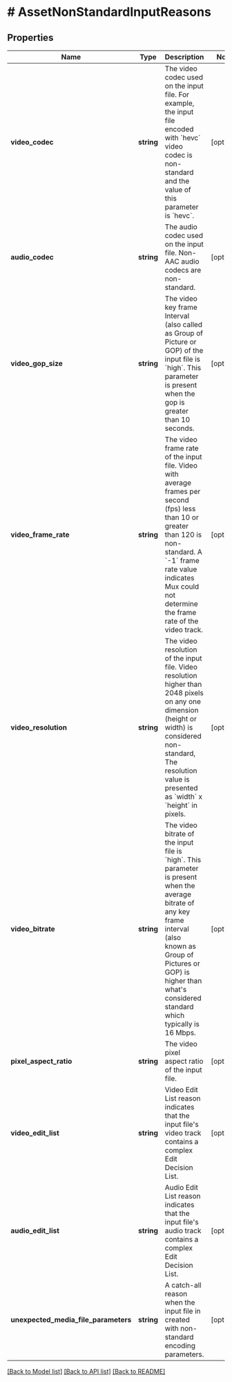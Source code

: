 # # AssetNonStandardInputReasons

## Properties

Name | Type | Description | Notes
------------ | ------------- | ------------- | -------------
**video_codec** | **string** | The video codec used on the input file. For example, the input file encoded with &#x60;hevc&#x60; video codec is non-standard and the value of this parameter is &#x60;hevc&#x60;. | [optional]
**audio_codec** | **string** | The audio codec used on the input file. Non-AAC audio codecs are non-standard. | [optional]
**video_gop_size** | **string** | The video key frame Interval (also called as Group of Picture or GOP) of the input file is &#x60;high&#x60;. This parameter is present when the gop is greater than 10 seconds. | [optional]
**video_frame_rate** | **string** | The video frame rate of the input file. Video with average frames per second (fps) less than 10 or greater than 120 is non-standard. A &#x60;-1&#x60; frame rate value indicates Mux could not determine the frame rate of the video track. | [optional]
**video_resolution** | **string** | The video resolution of the input file. Video resolution higher than 2048 pixels on any one dimension (height or width) is considered non-standard, The resolution value is presented as &#x60;width&#x60; x &#x60;height&#x60; in pixels. | [optional]
**video_bitrate** | **string** | The video bitrate of the input file is &#x60;high&#x60;. This parameter is present when the average bitrate of any key frame interval (also known as Group of Pictures or GOP) is higher than what&#39;s considered standard which typically is 16 Mbps. | [optional]
**pixel_aspect_ratio** | **string** | The video pixel aspect ratio of the input file. | [optional]
**video_edit_list** | **string** | Video Edit List reason indicates that the input file&#39;s video track contains a complex Edit Decision List. | [optional]
**audio_edit_list** | **string** | Audio Edit List reason indicates that the input file&#39;s audio track contains a complex Edit Decision List. | [optional]
**unexpected_media_file_parameters** | **string** | A catch-all reason when the input file in created with non-standard encoding parameters. | [optional]

[[Back to Model list]](../../README.md#models) [[Back to API list]](../../README.md#endpoints) [[Back to README]](../../README.md)
